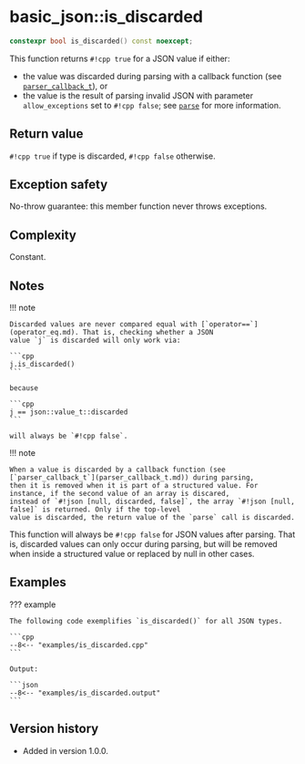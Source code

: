 # basic_json::is_discarded

```cpp
constexpr bool is_discarded() const noexcept;
```

This function returns `#!cpp true` for a JSON value if either:

- the value was discarded during parsing with a callback function (see [`parser_callback_t`](parser_callback_t.md)), or
- the value is the result of parsing invalid JSON with parameter `allow_exceptions` set to `#!cpp false`; see
  [`parse`](parse.md) for more information.

## Return value

`#!cpp true` if type is discarded, `#!cpp false` otherwise.

## Exception safety

No-throw guarantee: this member function never throws exceptions.

## Complexity

Constant.

## Notes

!!! note

    Discarded values are never compared equal with [`operator==`](operator_eq.md). That is, checking whether a JSON
    value `j` is discarded will only work via:
    
    ```cpp
    j.is_discarded()
    ```
    
    because
    
    ```cpp
    j == json::value_t::discarded
    ```
    
    will always be `#!cpp false`.

!!! note

    When a value is discarded by a callback function (see [`parser_callback_t`](parser_callback_t.md)) during parsing,
    then it is removed when it is part of a structured value. For instance, if the second value of an array is discared,
    instead of `#!json [null, discarded, false]`, the array `#!json [null, false]` is returned. Only if the top-level
    value is discarded, the return value of the `parse` call is discarded.

This function will always be `#!cpp false` for JSON values after parsing. That is, discarded values can only occur
during parsing, but will be removed when inside a structured value or replaced by null in other cases.

## Examples

??? example

    The following code exemplifies `is_discarded()` for all JSON types.
    
    ```cpp
    --8<-- "examples/is_discarded.cpp"
    ```
    
    Output:
    
    ```json
    --8<-- "examples/is_discarded.output"
    ```

## Version history

- Added in version 1.0.0.
